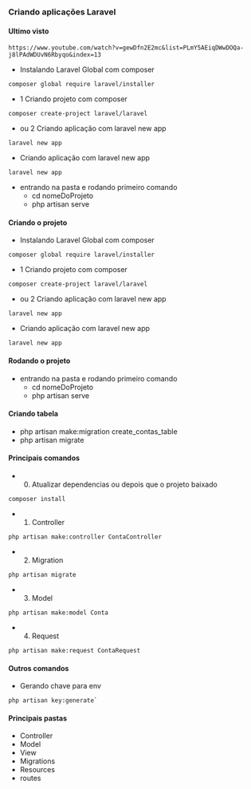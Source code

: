 ### Criando aplicações Laravel

#### Ultimo visto
```
https://www.youtube.com/watch?v=gewDfn2E2mc&list=PLmY5AEiqDWwDOQa-j8lPAdWDUvN6Rbyqo&index=13
```
* Instalando Laravel Global com composer
```
composer global require laravel/installer
```
* 1 Criando projeto com composer
```
composer create-project laravel/laravel
```
* ou 2 Criando aplicação com laravel new app
```
laravel new app
```

* Criando aplicação com laravel new app
```
laravel new app
```

* entrando na pasta e rodando primeiro comando
    * cd nomeDoProjeto
    * php artisan serve

#### Criando o projeto
* Instalando Laravel Global com composer
```
composer global require laravel/installer
```
* 1 Criando projeto com composer
```
composer create-project laravel/laravel
```
* ou 2 Criando aplicação com laravel new app
```
laravel new app
```

* Criando aplicação com laravel new app
```
laravel new app
```

#### Rodando o projeto
* entrando na pasta e rodando primeiro comando
    * cd nomeDoProjeto
    * php artisan serve

#### Criando tabela
* php artisan make:migration create_contas_table
* php artisan migrate

#### Principais comandos
* 0. Atualizar dependencias ou depois que o projeto baixado
```
composer install
```
* 1. Controller
```
php artisan make:controller ContaController
```
* 2. Migration
```
php artisan migrate
```
* 3. Model
```
php artisan make:model Conta
```
* 4. Request
```
php artisan make:request ContaRequest
```


#### Outros comandos
* Gerando chave para env
```
php artisan key:generate`
```

#### Principais pastas
* Controller
* Model
* View
* Migrations
* Resources
* routes